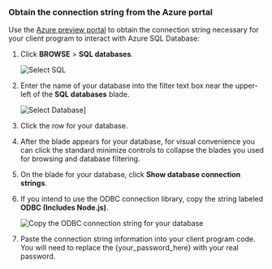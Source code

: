 <!--
includes/sql-database-include-connection-string-20-portalshots.md

Latest Freshness check:  2015-09-02 , GeneMi.

## Connection string
-->


### Obtain the connection string from the Azure portal


Use the [Azure preview portal](http://portal.azure.com/) to obtain the connection string necessary for your client program to interact with Azure SQL Database:


1. Click **BROWSE** > **SQL databases**.

    ![Select SQL][1-select-sql]

2. Enter the name of your database into the filter text box near the upper-left of the **SQL databases** blade.

    ![Select Database][2-select-database]]

3. Click the row for your database.

4. After the blade appears for your database, for visual convenience you can click the standard minimize controls to collapse the blades  you used for browsing and database filtering.

5. On the blade for your database, click **Show database connection strings**.

6. If you intend to use the ODBC connection library, copy the string labeled **ODBC (Includes Node.js)**.

    ![Copy the ODBC connection string for your database][3-get-connection-string]

7. Paste the connection string information into your client program code.  You will need to replace the {your_password_here} with your real password.



<!--
Could not find a good link for ODBC

For more information, see:<br/>[Connection Strings and Configuration Files](https://msdn.microsoft.com/library/ms378428.aspx).
-->


<!-- Image references. -->

[1-select-sql]: ./media/sql-database-include-connection-string-20-portalshots/connection-string-select-sql.png

[2-select-database]: ./media/sql-database-include-connection-string-20-portalshots/connection-string-select-database.PNG

[3-get-connection-string]: ./media/sql-database-include-connection-string-20-portalshots/connection-string-odbc.PNG


<!--
These three includes/ files are a sequenced set, but you can pick and choose:

includes/sql-database-include-connection-string-20-portalshots.md
includes/sql-database-include-connection-string-30-compare.md
includes/sql-database-include-connection-string-40-config.md
-->


